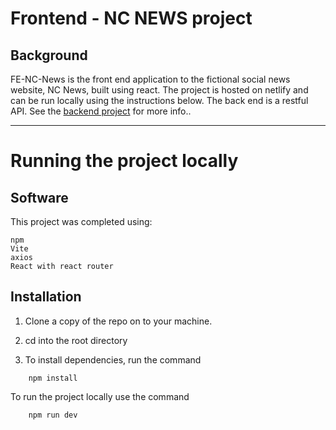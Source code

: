 # Frontend - NC NEWS project

## Background

FE-NC-News is the front end application to the fictional social news website, NC News, built using react. The project is hosted on netlify and can be run locally using the instructions below. The back end is a restful API. See the [backend project](https://github.com/DreamerSaga/NC-News) for more info..

----------------

# Running the project locally

## Software

This project was completed using:

    npm
    Vite
    axios
    React with react router


## Installation

1. Clone a copy of the repo on to your machine.

2. cd into the root directory

3. To install dependencies, run the command

```
    npm install
```


To run the project locally use the command
```
    npm run dev
```

